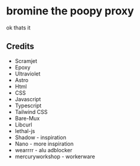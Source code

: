 # bromine the poopy proxy
ok thats it

## Credits
- Scramjet
- Epoxy
- Ultraviolet
- Astro
- Html
- CSS
- Javascript
- Typescript
- Tailwind CSS
- Bare-Mux
- Libcurl
- lethal-js
- Shadow - inspiration
- Nano - more inspiration
- wearrrr - alu adblocker
- mercuryworkshop - workerware
